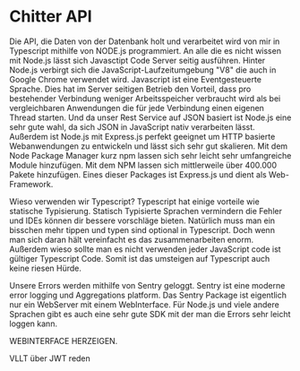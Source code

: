 # Chitter API
Die API, die Daten von der Datenbank holt und verarbeitet wird von mir in Typescript mithilfe von NODE.js programmiert.
An alle die es nicht wissen mit Node.js lässt sich Javasctipt Code Server seitig ausführen.
Hinter Node.js verbirgt sich die JavaScript-Laufzeitumgebung "V8" die auch in Google Chrome verwendet wird.
Javascript ist eine Eventgesteuerte Sprache.
Dies hat im Server seitigen Betrieb den Vorteil, dass pro bestehender Verbindung weniger Arbeitsspeicher verbraucht wird als bei vergleichbaren Anwendungen die für jede Verbindung einen eigenen Thread starten.
Und da unser Rest Service auf JSON basiert ist Node.js eine sehr gute wahl,
da sich JSON in JavaScript nativ verarbeiten lässt.
Außerdem ist Node.js mit Express.js perfekt geeignet um HTTP basierte Webanwendungen zu entwickeln und lässt sich sehr gut skalieren.
Mit dem Node Package Manager kurz npm lassen sich sehr leicht sehr umfangreiche Module hinzufügen. Mit dem NPM lassen sich mittlerweile über 400.000 Pakete hinzufügen.
Eines dieser Packages ist Express.js und dient als Web-Framework.

Wieso verwenden wir Typescript?
Typescript hat einige vorteile wie statische Typisierung.
Statisch Typisierte Sprachen vermindern die Fehler und IDEs können dir bessere vorschläge bieten.
Natürlich muss man ein bisschen mehr tippen und typen sind optional in Typescript.
Doch wenn man sich daran hält vereinfacht es das zusammenarbeiten enorm.
Außerdem wieso sollte man es nicht verwenden jeder JavaScript code ist gültiger Typescript Code.
Somit ist das umsteigen auf Typescript auch keine riesen Hürde.

Unsere Errors werden mithilfe von Sentry geloggt.
Sentry ist eine moderne error logging und Aggregations platform.
Das Sentry Package ist eigentlich nur ein WebServer mit einem WebInterface.
Für Node.js und viele andere Sprachen gibt es auch eine sehr gute SDK mit der man die Errors sehr leicht loggen kann.

WEBINTERFACE HERZEIGEN.

VLLT über JWT reden

